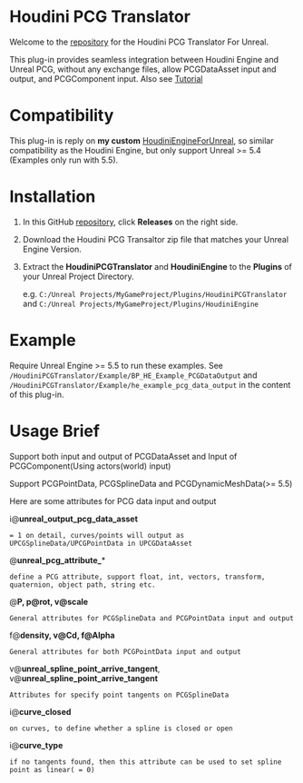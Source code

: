 # Houdini PCG Translator

Welcome to the [repository](https://github.com/AdrianPanGithub/HoudiniPCGTranslator) for the Houdini PCG Translator For Unreal.

This plug-in provides seamless integration between Houdini Engine and Unreal PCG, without any exchange files, allow PCGDataAsset input and output, and PCGComponent input.
Also see [Tutorial](https://www.youtube.com/@adrianpan9211)

# Compatibility

This plug-in is reply on **my custom** [HoudiniEngineForUnreal](https://github.com/AdrianPanGithub/HoudiniEngineForUnreal), so similar compatibility as the Houdini Engine, but only support Unreal >= 5.4
(Examples only run with 5.5).

# Installation
01. In this GitHub [repository](https://github.com/AdrianPanGithub/HoudiniPCGTranslator), click **Releases** on the right side. 
02. Download the Houdini PCG Transaltor zip file that matches your Unreal Engine Version.
03. Extract the **HoudiniPCGTranslator** and **HoudiniEngine** to the **Plugins** of your Unreal Project Directory.

    e.g. `C:/Unreal Projects/MyGameProject/Plugins/HoudiniPCGTranslator` and `C:/Unreal Projects/MyGameProject/Plugins/HoudiniEngine`

# Example
Require Unreal Engine >= 5.5 to run these examples.
See `/HoudiniPCGTranslator/Example/BP_HE_Example_PCGDataOutput` and `/HoudiniPCGTranslator/Example/he_example_pcg_data_output` in the content of this plug-in.

# Usage Brief

Support both input and output of PCGDataAsset and Input of PCGComponent(Using actors(world) input)

Support PCGPointData, PCGSplineData and PCGDynamicMeshData(>= 5.5)

Here are some attributes for PCG data input and output

i@**unreal_output_pcg_data_asset**

    = 1 on detail, curves/points will output as UPCGSplineData/UPCGPointData in UPCGDataAsset
@**unreal_pcg_attribute_***

    define a PCG attribute, support float, int, vectors, transform, quaternion, object path, string etc.
@**P, p@rot, v@scale**

    General attributes for PCGSplineData and PCGPointData input and output
f@**density, v@Cd, f@Alpha**

    General attributes for both PCGPointData input and output
v@**unreal_spline_point_arrive_tangent**, v@**unreal_spline_point_arrive_tangent**

    Attributes for specify point tangents on PCGSplineData
i@**curve_closed**

    on curves, to define whether a spline is closed or open
i@**curve_type**

    if no tangents found, then this attribute can be used to set spline point as linear( = 0)
